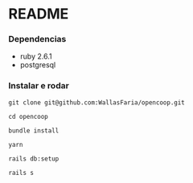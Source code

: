 # README

### Dependencias

- ruby 2.6.1
- postgresql

### Instalar e rodar

```
git clone git@github.com:WallasFaria/opencoop.git

cd opencoop

bundle install

yarn

rails db:setup

rails s
```